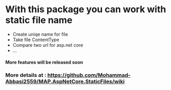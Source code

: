 # With this package you can work with static file name
* Create uniqe name for file
* Take file ContentType
* Compare two url for asp.net core
* ...
#### More features will be released soon


### More details at : https://github.com/Mohammad-Abbasi2559/MAP.AspNetCore.StaticFiles/wiki

